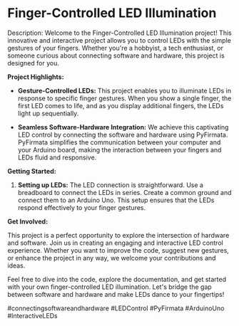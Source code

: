 # Finger-Controlled LED Illumination

Description:
Welcome to the Finger-Controlled LED Illumination project! This innovative and interactive project allows you to control LEDs with the simple gestures of your fingers. Whether you're a hobbyist, a tech enthusiast, or someone curious about connecting software and hardware, this project is designed for you.

**Project Highlights:**

- **Gesture-Controlled LEDs:** This project enables you to illuminate LEDs in response to specific finger gestures. When you show a single finger, the first LED comes to life, and as you display additional fingers, the LEDs light up sequentially.

- **Seamless Software-Hardware Integration:** We achieve this captivating LED control by connecting the software and hardware using PyFirmata. PyFirmata simplifies the communication between your computer and your Arduino board, making the interaction between your fingers and LEDs fluid and responsive.

**Getting Started:**

1. **Setting up LEDs:** The LED connection is straightforward. Use a breadboard to connect the LEDs in series. Create a common ground and connect them to an Arduino Uno. This setup ensures that the LEDs respond effectively to your finger gestures.

**Get Involved:**

This project is a perfect opportunity to explore the intersection of hardware and software. Join us in creating an engaging and interactive LED control experience. Whether you want to improve the code, suggest new gestures, or enhance the project in any way, we welcome your contributions and ideas.

Feel free to dive into the code, explore the documentation, and get started with your own finger-controlled LED illumination. Let's bridge the gap between software and hardware and make LEDs dance to your fingertips!

#connectingsoftwareandhardware #LEDControl #PyFirmata #ArduinoUno #InteractiveLEDs
